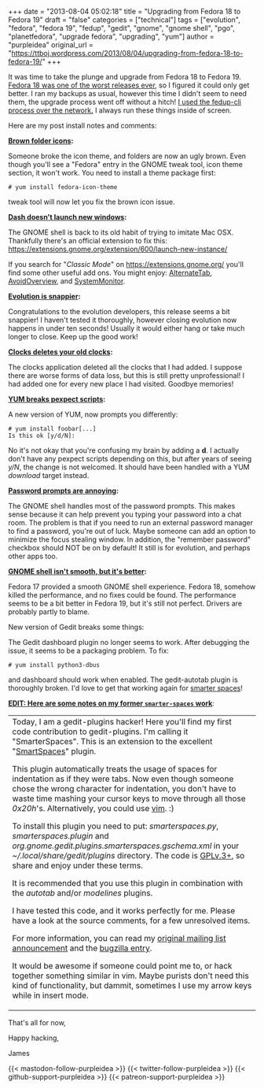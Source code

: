 +++
date = "2013-08-04 05:02:18"
title = "Upgrading from Fedora 18 to Fedora 19"
draft = "false"
categories = ["technical"]
tags = ["evolution", "fedora", "fedora 19", "fedup", "gedit", "gnome", "gnome shell", "pgo", "planetfedora", "upgrade fedora", "upgrading", "yum"]
author = "purpleidea"
original_url = "https://ttboj.wordpress.com/2013/08/04/upgrading-from-fedora-18-to-fedora-19/"
+++

It was time to take the plunge and upgrade from Fedora 18 to Fedora 19. <a title="Picking up the pieces after a Fedora 18 install" href="/blog/2013/02/12/picking-up-the-pieces-after-a-fedora-18-install/">Fedora 18 was one of the worst releases ever</a>, so I figured it could only get better. I ran my backups as usual, however this time I didn't seem to need them, the upgrade process went off without a hitch! <a href="https://fedoraproject.org/wiki/FedUp">I used the fedup-cli process over the network.</a> I always run these things inside of screen.

Here are my post install notes and comments:

<strong><span style="text-decoration:underline;">Brown folder icons</span>:</strong>

Someone broke the icon theme, and folders are now an ugly brown. Even though you'll see a "Fedora" entry in the GNOME tweak tool, icon theme section, it won't work. You need to install a theme package first:
```
# yum install fedora-icon-theme
```
tweak tool will now let you fix the brown icon issue.

<strong><span style="text-decoration:underline;">Dash doesn't launch new windows</span>:</strong>

The GNOME shell is back to its old habit of trying to imitate Mac OSX. Thankfully there's an official extension to fix this: <a href="https://extensions.gnome.org/extension/600/launch-new-instance/">https://extensions.gnome.org/extension/600/launch-new-instance/</a>

If you search for "<em>Classic Mode</em>" on <a href="https://extensions.gnome.org/">https://extensions.gnome.org/</a> you'll find some other useful add ons. You might enjoy: <a href="https://extensions.gnome.org/extension/15/alternatetab/">AlternateTab</a>, <a href="https://extensions.gnome.org/extension/586/avoid-overview/">AvoidOverview</a>, and <a href="https://extensions.gnome.org/extension/120/system-monitor/">SystemMonitor</a>.

<strong><span style="text-decoration:underline;">Evolution is snappier</span>:</strong>

Congratulations to the evolution developers, this release seems a bit snappier! I haven't tested it thoroughly, however closing evolution now happens in under ten seconds! Usually it would either hang or take much longer to close. Keep up the good work!

<strong><span style="text-decoration:underline;">Clocks deletes your old clocks</span>:</strong>

The clocks application deleted all the clocks that I had added. I suppose there are worse forms of data loss, but this is still pretty unprofessional! I had added one for every new place I had visited. Goodbye memories!

<strong><span style="text-decoration:underline;">YUM breaks pexpect scripts</span>:</strong>

A new version of YUM, now prompts you differently:
```
# yum install foobar[...]
Is this ok [y/d/N]:
```
No it's not okay that you're confusing my brain by adding a <strong>d</strong>. I actually don't have any pexpect scripts depending on this, but after years of seeing <em>y/N</em>, the change is not welcomed. It should have been handled with a YUM <em>download</em> target instead.

<strong><span style="text-decoration:underline;">Password prompts are annoying</span>:</strong>

The GNOME shell handles most of the password prompts. This makes sense because it can help prevent you typing your password into a chat room. The problem is that if you need to run an external password manager to find a password, you're out of luck. Maybe someone can add an option to minimize the focus stealing window. In addition, the "remember password" checkbox should NOT be on by default! It still is for evolution, and perhaps other apps too.

<strong><span style="text-decoration:underline;">GNOME shell isn't smooth, but it's better</span>:</strong>

Fedora 17 provided a smooth GNOME shell experience. Fedora 18, somehow killed the performance, and no fixes could be found. The performance seems to be a bit better in Fedora 19, but it's still not perfect. Drivers are probably partly to blame.

New version of Gedit breaks some things:

The Gedit dashboard plugin no longer seems to work. After debugging the issue, it seems to be a packaging problem. To fix:
```
# yum install python3-dbus
```
and dashboard should work when enabled. The gedit-autotab plugin is thoroughly broken. I'd love to get that working again for <a href="https://github.com/purpleidea/gedit-plugins/tree/smarterspaces">smarter spaces</a>!

<strong><span style="text-decoration:underline;">EDIT: Here are some notes on my former `smarter-spaces` work</span></strong>:
<table><tr><td>
Today, I am a gedit-plugins hacker! Here you'll find my first code contribution to gedit-plugins. I'm calling it "SmarterSpaces". This is an extension to the excellent "<a href="https://live.gnome.org/GeditPlugins">SmartSpaces</a>" plugin.

This plugin automatically treats the usage of spaces for indentation as if they were tabs. Now even though someone chose the wrong character for indentation, you don't have to waste time mashing your cursor keys to move through all those <em>0x20h</em>'s. Alternatively, you could use <a href="http://en.wikipedia.org/wiki/Vim_%28text_editor%29">vim</a>. :)

To install this plugin you need to put: <em>smarterspaces.py</em>, <em>smarterspaces.plugin</em> and <em>org.gnome.gedit.plugins.smarterspaces.gschema.xml</em> in your <em>~/.local/share/gedit/plugins</em> directory. The code is <a href="http://www.gnu.org/licenses/gpl.html">GPLv.3+</a>, so share and enjoy under these terms.

It is recommended that you use this plugin in combination with the <em>autotab</em> and/or <em>modelines</em> plugins.

I have tested this code, and it works perfectly for me. Please have a look at the source comments, for a few unresolved items.

For more information, you can read my <a href="https://mail.gnome.org/archives/gedit-list/2013-February/msg00000.html">original mailing list announcement</a> and the <a href="https://bugzilla.gnome.org/show_bug.cgi?id=693283">bugzilla entry</a>.

It would be awesome if someone could point me to, or hack together something similar in vim. Maybe purists don't need this kind of functionality, but dammit, sometimes I use my arrow keys while in insert mode.
</td></tr></table>

That's all for now,

Happy hacking,

James

{{< mastodon-follow-purpleidea >}}
{{< twitter-follow-purpleidea >}}
{{< github-support-purpleidea >}}
{{< patreon-support-purpleidea >}}
